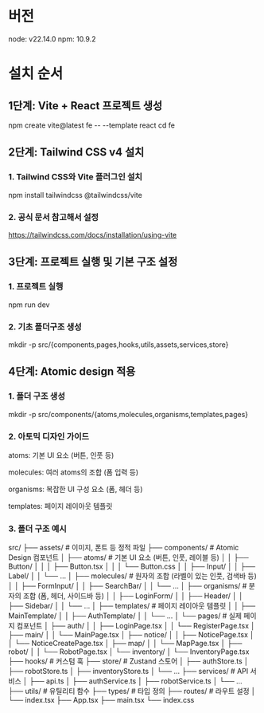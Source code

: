 # 버전
node: v22.14.0
npm: 10.9.2

# 설치 순서
## 1단계: Vite + React 프로젝트 생성
npm create vite@latest fe -- --template react
cd fe

## 2단계: Tailwind CSS v4 설치
### 1. Tailwind CSS와 Vite 플러그인 설치
npm install tailwindcss @tailwindcss/vite

### 2. 공식 문서 참고해서 설정
https://tailwindcss.com/docs/installation/using-vite

## 3단계: 프로젝트 실행 및 기본 구조 설정
### 1. 프로젝트 실행
npm run dev

### 2. 기초 폴더구조 생성
mkdir -p src/{components,pages,hooks,utils,assets,services,store}

## 4단계: Atomic design 적용
### 1. 폴더 구조 생성
mkdir -p src/components/{atoms,molecules,organisms,templates,pages}

### 2. 아토믹 디자인 가이드
atoms: 기본 UI 요소 (버튼, 인풋 등)

molecules: 여러 atoms의 조합 (폼 입력 등)

organisms: 복잡한 UI 구성 요소 (폼, 헤더 등)

templates: 페이지 레이아웃 템플릿

### 3. 폴더 구조 예시
src/
├── assets/                 # 이미지, 폰트 등 정적 파일
├── components/             # Atomic Design 컴포넌트
│   ├── atoms/              # 기본 UI 요소 (버튼, 인풋, 레이블 등)
│   │   ├── Button/
│   │   │   ├── Button.tsx
│   │   │   └── Button.css
│   │   ├── Input/
│   │   ├── Label/
│   │   └── ...
│   ├── molecules/          # 원자의 조합 (라벨이 있는 인풋, 검색바 등)
│   │   ├── FormInput/
│   │   ├── SearchBar/
│   │   └── ...
│   ├── organisms/          # 분자의 조합 (폼, 헤더, 사이드바 등)
│   │   ├── LoginForm/
│   │   ├── Header/
│   │   ├── Sidebar/
│   │   └── ...
│   ├── templates/          # 페이지 레이아웃 템플릿
│   │   ├── MainTemplate/
│   │   ├── AuthTemplate/
│   │   └── ...
│   └── pages/              # 실제 페이지 컴포넌트
│       ├── auth/
│       │   ├── LoginPage.tsx
│       │   └── RegisterPage.tsx
│       ├── main/
│       │   └── MainPage.tsx
│       ├── notice/
│       │   ├── NoticePage.tsx
│       │   └── NoticeCreatePage.tsx
│       ├── map/
│       │   └── MapPage.tsx
│       ├── robot/
│       │   └── RobotPage.tsx
│       └── inventory/
│           └── InventoryPage.tsx
├── hooks/                  # 커스텀 훅
├── store/                  # Zustand 스토어
│   ├── authStore.ts
│   ├── robotStore.ts
│   ├── inventoryStore.ts
│   └── ...
├── services/               # API 서비스
│   ├── api.ts
│   ├── authService.ts
│   ├── robotService.ts
│   └── ...
├── utils/                  # 유틸리티 함수
├── types/                  # 타입 정의
├── routes/                 # 라우트 설정
│   └── index.tsx
├── App.tsx
├── main.tsx
└── index.css
